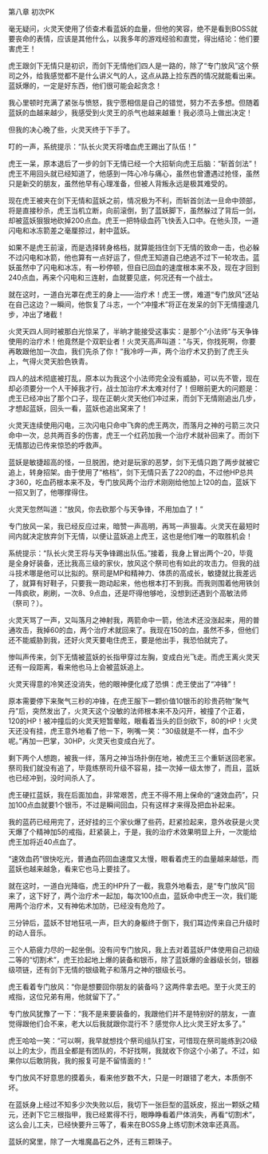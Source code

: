 第八章 初次PK


毫无疑问，火灵天使用了侦查术看蓝妖的血量，但他的笑容，绝不是看到BOSS就要丧命的表情，应该是其他什么，以我多年的游戏经验和直觉，得出结论：他们要害虎王！

虎王跟剑下无情只是初识，而剑下无情他们四人是一路的，除了“专门放风”这个祭司之外，给我感觉都不是什么讲义气的人，这点从路上捡东西的情况就能看出来。蓝妖爆的，一定是好东西，他们很可能会起贪念！

我心里顿时充满了紧张与愤怒，我宁愿相信是自己的错觉，努力不去多想。但随着蓝妖的血越来越少，我感受到火灵王的杀气也越来越重！我必须马上做出决定！

但我的决心晚了些，火灵天终于下手了。

叮的一声，系统提示：“队长火灵天将嗜血虎王踢出了队伍！”

虎王一呆，原本退后了一步的剑下无情已经一个大招斩向虎王后脑：“斩首剑法”！虎王不用回头就已经知道了，他感到一阵心冷与痛心，虽然也曾遭遇过抢怪，虽然只是新交的朋友，虽然他早有心理准备，但被人背叛永远是极其难受的。

现在虎王被夹在剑下无情和蓝妖之前，情况极为不利，而斩首剑法一旦命中颈部，将是直接秒杀，虎王当机立断，向前滚倒，到了蓝妖脚下，虽然躲过了背后一剑，却被蓝妖狠狠地砍掉200点血。虎王一把特级血药飞快丢入口中。在他头顶，一道闪电和冰冻箭差之毫厘掠过，射中蓝妖。

如果不是虎王前滚，而是选择转身格档，就算能挡住剑下无情的致命一击，也必躲不过闪电和冰箭，他也算有一点好运了，但虎王知道自己绝逃不过下一轮攻击。蓝妖虽然中了闪电和冰冻，有一秒停顿，但自已回血的速度根本来不及，现在才回到240点血，再来个闪电和三连射，血就要见底，何况还有一个战士。

就在这时，一道白光罩在虎王的身上——治疗术！虎王一愣，难道“专门放风”还站在自己这边？一瞬间，他恢复了斗志，一个“冲撞术”将正在发呆的剑下无情撞退几步，冲出了堵截！

火灵天四人同时被那白光惊呆了，半晌才能接受这事实：是那个“小法师”与天争锋使用的治疗术！他竟然是个双职业者！火灵天高声叫道：“与天，你找死啊，你要再敢跟他加一次血，我们先杀了你！”我冷哼一声，两个治疗术又扔到了虎王头上，气得火灵天脸色铁青。

四人的战术彻底被打乱，原本以为我这个小法师完全没有威胁，可以先不管，现在却必须要分一个人干掉我才行，战士加治疗术太难对付了！但眼前更大的问题是：虎王已经冲出了那个口子，现在正朝火灵天他们冲过来，而剑下无情刚追出几步，才想起蓝妖，回头一看，蓝妖也追出窝来了！

火灵天连续使用闪电，三次闪电只命中飞奔的虎王两次，而落月之神的弓箭三次只命中一次，总共两百多的伤害，虎王一个红药加我一个治疗术就补回来了。而剑下无情那边已传来惊恐的呼救声。

蓝妖是敏捷超高的怪，一旦脱困，绝对是玩家的恶梦，剑下无情只跑了两步就被它追上，转身招架。由于使用了“格档”，剑下无情只丢了220的血，不过他HP总共才360，吃血药根本来不及，专门放风两个治疗术刚刚给他加上120的血，蓝妖下一招又到了，他哪撑得住。

火灵天忽然叫道：“放风，你去砍那个与天争锋，不用加血了！”

专门放风一呆，我已经反应过来，暗赞一声高明，再骂一声狠毒。火灵天在最短时间内就决定放弃剑下无情，以便让蓝妖追上虎王，这也是他们唯一的取胜机会！

系统提示：“队长火灵王将与天争锋踢出队伍。”接着，我身上冒出两个-20，毕竟是全身好装备，还比我高三级的家伙，放风这个祭司也有如此的攻击力。但我的战斗技术哪是他可以比拟的。祭司是MP和精神力、体质的高成长，敏捷就比我差远了，就算有好鞋子，只要我一跑动起来，他也根本打不到我。而我则围着他用铁剑一阵疯砍，刷刷，一次8、9点血，还是吓得他够呛，没想到还遇到个高敏法师（祭司？）。

火灵天骂了一声，又叫落月之神射我，两箭命中一箭，他法术还没涨起来，用的普通攻击，我掉60的血，两个治疗术就回来了。我现在150的血，虽然不多，但他们还不能威胁到我，还好火灵天要电住虎王，要是他出手，我恐怕就完了。

惨叫声传来，剑下无情被蓝妖的长指甲穿过左胸，变成白光飞走。而虎王离火灵天还有一段距离，看来他也马上会被蓝妖追上。

火灵天得意的冷笑还没消失，他的眼神便化成了恐惧：虎王使出了“冲锋”！

原本需要停下来聚气三秒的冲锋，在虎王服下一颗价值10银币的珍贵药物“聚气丹”后，突然发出了，火灵天这个没敏的法师根本来不及闪开，被撞了个正着，120的HP！被冲撞后的火灵天短暂晕眩，眼看着当头的巨剑砍下，80的HP！火灵天还没有挂，虎王意外地看了他一下，咧嘴一笑：“30级就是不一样，血不少呢。”再加一巴掌，30HP，火灵天也变成白光了。

剩下两个人想跑，被我一绊，落月之神当场扑倒在地，被虎王三个重斩送回老家。祭司我们就没有追了，毕竟练祭司升级不容易，挂一次掉一级太惨了，而且，蓝妖也已经冲到，没时间杀人了。

虎王硬扛蓝妖，我在后面加血，非常艰苦，虎王不得不用上保命的“速效血药”，只加100点血就要1个银币，不过是瞬间回血，只有这样才来得及把血补起来。

我的蓝药已经用完了，还好挂的三个家伙爆了些药，赶紧捡起来，意外收获是火灵天爆了个精神加5的戒指，赶紧装上，于是，我的治疗术效果明显上升，一次能给虎王加将近40点血了。

“速效血药”很快吃光，普通血药回血速度又太慢，眼看着虎王的血量越来越低，而蓝妖也越来越急，看来它也马上要挂了。

就在这时，一道白光降临，虎王的HP升了一截，我意外地看去，是“专门放风”回来了，这下好了，两个治疗术一起加，每次100点血，蓝妖命中虎王一次，我们能用两个治疗术，又有神佑术加防，已经没有危险了。

三分钟后，蓝妖不甘地狂吼一声，巨大的身躯终于倒下，我们耳边传来自己升级时的动人音乐。

三个人筋疲力尽的一起坐倒。没有问专门放风，我上去对着蓝妖尸体使用自己初级二等的“切割术”，虎王捡起地上爆的装备和银币，除了蓝妖爆的金器级长剑，银器级项链，还有剑下无情的银级靴子和落月之神的银级长弓。

虎王看着专门放风：“你是想要回你朋友的装备吗？这两件拿去吧。至于火灵王的戒指，这位兄弟有用，他就留下了。”

专门放风犹豫了一下：“我不是来要装备的，我跟他们并不是特别好的朋友，一直觉得跟他们合不来，老大以后我就跟你混行不？感觉你人比火灵王好太多了。”

虎王哈哈一笑：“可以啊，我早就想找个祭司组队打宝，可惜现在祭司能练到20级以上的太少，而且全都是有团队的，不好找啊，我就收下你这个小弟了。不过，如果你以后敢阴我，我的报复可是不留情面的！”

专门放风不好意思的摸着头，看来他岁数不大，只是一时跟错了老大，本质倒不坏。

在蓝妖身上经过不知多少次失败以后，我切下一张巨型的蓝妖皮，抠出一颗妖之精元，还剥下它三根指甲，我已经累得不行，眼睁睁看着尸体消失，再看“切割术”，这么会儿工夫，已经快要升三等了，看来在BOSS身上练切割术效率还真高。

蓝妖的窝里，除了一大堆魔晶石之外，还有三颗珠子。





